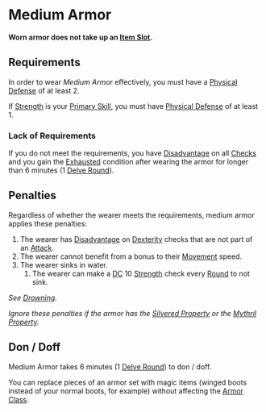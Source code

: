 # Medium Armor

**Worn armor does not take up an [Item Slot](../Item%20Slot.md).**

## Requirements

In order to wear *Medium Armor* effectively, you must have a [Physical Defense](../../Player%20Characters/Derived%20Statistics/Physical%20Defense.md) of at least 2.

If [Strength](../../Player%20Characters/The%20Ability%20Scores/Strength.md) is your [Primary Skill](../../Player%20Characters/Backgrounds/Primary%20Skill.md), you must have [Physical Defense](../../Player%20Characters/Derived%20Statistics/Physical%20Defense.md) of at least 1.

### Lack of Requirements

If you do not meet the requirements, you have [Disadvantage](../../Game%20Procedures/Die%20Rolling%20Mechanics/Disadvantage.md) on all [Checks](../../Game%20Procedures/Core%20Procedures/Check.md) and you gain the [Exhausted](../../Game%20Procedures/Conditions/Exhausted.md) condition after wearing the armor for longer than 6 minutes (1 [Delve Round](../../Game%20Procedures/Core%20Procedures/Round.md#Delve%20Round)).

## Penalties

Regardless of whether the wearer meets the requirements, medium armor applies these penalties:

1. The wearer has [Disadvantage](../../Game%20Procedures/Die%20Rolling%20Mechanics/Disadvantage.md) on [Dexterity](../../Player%20Characters/The%20Ability%20Scores/Dexterity.md) checks that are not part of an [Attack](../../Game%20Procedures/Combat/Attack.md).
2. The wearer cannot benefit from a bonus to their [Movement](../../Game%20Procedures/Combat/Movement.md) speed.
3. The wearer sinks in water.
	1. The wearer can make a [DC](../../Game%20Procedures/Core%20Procedures/DC.md) 10 [Strength](../../Player%20Characters/The%20Ability%20Scores/Strength.md) check every [Round](../../Game%20Procedures/Core%20Procedures/Round.md) to not sink.

*See [Drowning](../../Game%20Procedures/Hazards/Elemental%20Hazards.md#Drowning).*

*Ignore these penalties if the armor has the [Silvered Property](../Material%20Properties/Silvered%20Property.md) or the [Mythril Property](../Material%20Properties/Mythril%20Property.md).*

## Don / Doff

Medium Armor takes 6 minutes (1 [Delve Round](../../Game%20Procedures/Core%20Procedures/Round.md#Delve%20Round)) to don / doff.

You can replace pieces of an armor set with magic items (winged boots instead of your normal boots, for example) without affecting the [Armor Class](../../Player%20Characters/Derived%20Statistics/Armor%20Class.md).
